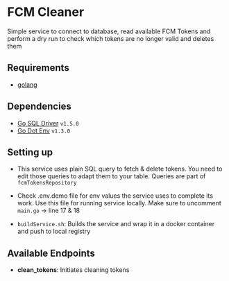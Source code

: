 # FCM Cleaner

Simple service to connect to database, read available FCM Tokens and perform a dry run to check which tokens are no longer valid and deletes them

## Requirements

- [golang](https://go.dev/)

## Dependencies

- [Go SQL Driver](github.com/go-sql-driver/mysql) `v1.5.0`
- [Go Dot Env](github.com/joho/godotenv) `v1.3.0`

## Setting up

- This service uses plain SQL query to fetch & delete tokens. You need to edit those queries to adapt them to your table. Queries are part of `fcmTokensRepository`

- Check .env.demo file for env values the service uses to complete its work. Use this file for running service locally. Make sure to uncomment `main.go` -> line 17 & 18

- `buildService.sh`: Builds the service and wrap it in a docker container and push to local registry

## Available Endpoints

- **clean_tokens**: Initiates cleaning tokens
